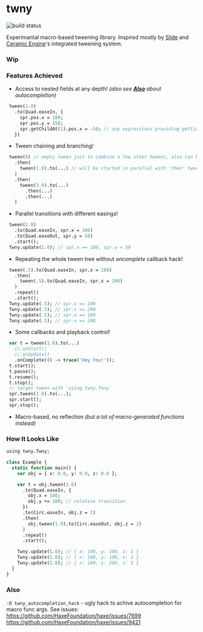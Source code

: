 # twny

![build status](https://github.com/deepcake/twny/actions/workflows/build.yml/badge.svg)

Experimantal macro-based tweening library.
Inspired mostly by [Slide](https://github.com/AndreiRudenko/slide) and [Ceramic Engine](https://github.com/ceramic-engine/ceramic)'s integrated tweening system.

### Wip

### Features Achieved
 - Access to nested fields at any depth! _(also see [**Also**](#also) about autocompletion)_
 ```haxe
  tween(1.0)
    .to(Quad.easeIn, {
      spr.pos.x = 100;
      spr.pos.y = 150;
      spr.getChildAt(1).pos.x = -50; // any expressions providing getting and setting are acceptable
    })
 ```
- Tween chaining and branching!  
 ```haxe
  tween(0) // empty tween just to combine a few other tweens, also can be used for waiting
    .then(
      tween(1.0).to(...) // will be started in parallel with 'then' tween below
    )
    .then(
      tween(3.0).to(...)
        .then(...)
        .then(...)
    )
 ```
 - Parallel transitions with different easings!  
 ```haxe
  tween(1.0)
    .to(Quad.easeIn, spr.x = 100)
    .to(Quad.easeOut, spr.y = 50)
    .start();
  Twny.update(1.0); // spr.x == 100, spr.y = 50
 ```
 - Repeating the whole tween tree without _oncomplete_ callback hack!  
 ```haxe
  tween(.5).to(Quad.easeIn, spr.x = 100)
    .then(
      tween(.5).to(Quad.easeIn, spr.x = 200)
    )
    .repeat()
    .start();
  Twny.update(.5); // spr.x == 100
  Twny.update(.5); // spr.x == 200
  Twny.update(.5); // spr.x == 100
  Twny.update(.5); // spr.x == 200
 ```
 - Some callbacks and playback control!  
 ```haxe
  var t = tween(1.0).to(...)
    //.onStart()
    //.onUpdate()
    .onComplete(() -> trace('Hey You!'));
  t.start();
  t.pause();
  t.resume();
  t.stop();
  // target tween with `using twny.Twny`
  spr.tween(1.0).to(...);
  spr.start();
  spr.stop();
 ```
 - Macro-based, no reflection _(but a lot of macro-generated functions instead)_  

### How It Looks Like
```haxe
using twny.Twny;

class Example {
  static function main() {
    var obj = { x: 0.0, y: 0.0, z: 0.0 };

    var t = obj.tween(1.0)
      .to(Quad.easeIn, {
        obj.x = 100;
        obj.y += 100; // relative transition
      })
      .to(Circ.easeIn, obj.z = 1)
      .then(
        obj.tween(1.0).to(Circ.easeOut, obj.z = 2)
      )
      .repeat()
      .start();

    Twny.update(1.0); // { x: 100, y: 100, z: 1 }
    Twny.update(1.0); // { x: 100, y: 100, z: 2 }
    Twny.update(1.0); // { x: 100, y: 200, z: 1 }
  }
}
```

### Also
`-D twny_autocompletion_hack` - ugly hack to achive autocompletion for macro func args. See issues:  
https://github.com/HaxeFoundation/haxe/issues/7699  
https://github.com/HaxeFoundation/haxe/issues/9421  
